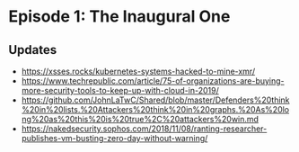 # Episode 1: The Inaugural One

## Updates

- https://xsses.rocks/kubernetes-systems-hacked-to-mine-xmr/
- https://www.techrepublic.com/article/75-of-organizations-are-buying-more-security-tools-to-keep-up-with-cloud-in-2019/
- https://github.com/JohnLaTwC/Shared/blob/master/Defenders%20think%20in%20lists.%20Attackers%20think%20in%20graphs.%20As%20long%20as%20this%20is%20true%2C%20attackers%20win.md
- https://nakedsecurity.sophos.com/2018/11/08/ranting-researcher-publishes-vm-busting-zero-day-without-warning/
